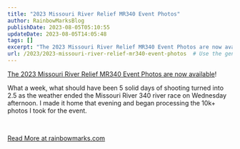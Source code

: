 ```yaml
---
title: "2023 Missouri River Relief MR340 Event Photos"
author: RainbowMarksBlog
publishDate: 2023-08-05T05:10:55
updateDate: 2023-08-05T14:05:48
tags: []
excerpt: "The 2023 Missouri River Relief MR340 Event Photos are now available!  What a week, what should have been 5 solid days of shooting turned into 2.5 as the weather ended the Missouri River 340 river race on Wednesday afternoon. I made it home that evening and began processing the 10k+ photos I took for the event.  &nbsp; "
url: /2023/2023-missouri-river-relief-mr340-event-photos  # Use the generated URL with year
---
```

<p><a href="https://rainbowmarks.smugmug.com/2023/Watersports/MR340">The 2023 Missouri River Relief MR340 Event Photos are now available</a>!</p>  <p>What a week, what should have been 5 solid days of shooting turned into 2.5 as the weather ended the Missouri River 340 river race on Wednesday afternoon. I made it home that evening and began processing the 10k+ photos I took for the event.</p>  <p>&nbsp;</p>  <a href="https://rainbowmarks.com/Events/2023/08/MR340/">Read More at rainbowmarks.com</a>
